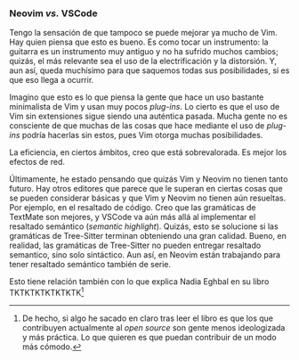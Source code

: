 


### Neovim _vs._ VSCode

Tengo la sensación de que tampoco se puede mejorar ya mucho de Vim. Hay
quien piensa que esto es bueno. Es como tocar un instrumento: la guitarra es
un instrumento muy antiguo y no ha sufrido muchos cambios; quizás, el más
relevante sea el uso de la electrificación y la distorsión. Y, aun así,
queda muchísimo para que saquemos todas sus posibilidades, si es que eso
llega a ocurrir.

Imagino que esto es lo que piensa la gente que hace un uso bastante
minimalista de Vim y usan muy pocos _plug-ins_. Lo cierto es que el uso de
Vim sin extensiones sigue siendo una auténtica pasada. Mucha gente no es
consciente de que muchas de las cosas que hace mediante el uso de _plug-ins_
podría hacerlas sin estos, pues Vim otorga muchas posibilidades.

La eficiencia, en ciertos ámbitos, creo que está sobrevalorada. Es mejor los
efectos de red.

Últimamente, he estado pensando que quizás Vim y Neovim no tienen tanto
futuro. Hay otros editores que parece que le superan en ciertas cosas que se
pueden considerar básicas y que Vim y Neovim no tienen aún resueltas. Por
ejemplo, en el resaltado de código. Creo que las gramáticas de TextMate son
mejores, y VSCode va aún más allá al implementar el resaltado semántico
(_semantic highlight_). Quizás, esto se solucione si las gramáticas de
Tree-Sitter terminan obteniendo una gran calidad. Bueno, en realidad, las
gramáticas de Tree-Sitter no pueden entregar resaltado semantico, sino solo
sintáctico. Aun así, en Neovim están trabajando para tener resaltado
semántico también de serie.

Esto tiene relación también con lo que explica Nadia Eghbal en su libro
TKTKTKTKTKTKTK[^1]

[^1]: De hecho, si algo he sacado en claro tras leer el libro es que los que
contribuyen actualmente al _open source_ son gente menos ideologizada y más
práctica. Lo que quieren es que puedan contribuir de un modo más cómodo.


